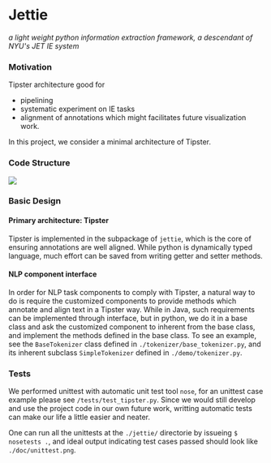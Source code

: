 # Jettie

*a light weight python information extraction framework, a descendant of NYU's JET IE system*



### Motivation

Tipster architecture good for

- pipelining
- systematic experiment on IE tasks
- alignment of annotations which might facilitates future visualization work.

In this project, we consider a minimal architecture of Tipster.



### Code Structure

![](/Users/xuanwang/Documents/18Spring/nlp/jettie/doc/code_structure.jpg)



### Basic Design

#### Primary architecture: Tipster

Tipster is implemented in the subpackage of `jettie`, which is the core of ensuring annotations are well aligned. While python is dynamically typed language, much effort can be saved from writing getter and setter methods.

#### NLP component interface

In order for NLP task components to comply with Tipster, a natural way to do is require the customized components to provide methods which annotate and align text in a Tipster way. While in Java, such requirements can be implemented through interface, but in python, we do it in a base class and ask the customized component to inherent from the base class, and implement the methods defined in the base class. To see an example, see the `BaseTokenizer` class defined in `./tokenizer/base_tokenizer.py`, and its inherent subclass `SimpleTokenizer` defined in `./demo/tokenizer.py`.



### Tests

We performed unittest with automatic unit test tool `nose`, for an unittest case example please see `/tests/test_tipster.py`. Since we would still develop and use the project code in our own future work, writting automatic tests can make our life a little easier and neater.

One can run all the unittests at the `./jettie/` directorie by issueing `$ nosetests .`, and ideal output indicating test cases passed should look like `./doc/unittest.png`.

